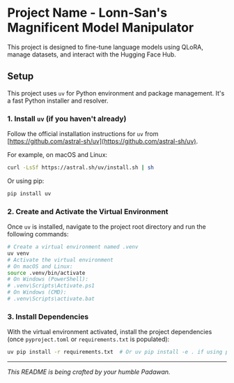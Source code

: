 # Project Name - Lonn-San's Magnificent Model Manipulator

This project is designed to fine-tune language models using QLoRA, manage datasets, and interact with the Hugging Face Hub.

## Setup

This project uses `uv` for Python environment and package management. It's a fast Python installer and resolver.

### 1. Install `uv` (if you haven't already)

Follow the official installation instructions for `uv` from [https://github.com/astral-sh/uv](https://github.com/astral-sh/uv).

For example, on macOS and Linux:
```bash
curl -LsSf https://astral.sh/uv/install.sh | sh
```
Or using pip:
```bash
pip install uv
```

### 2. Create and Activate the Virtual Environment

Once `uv` is installed, navigate to the project root directory and run the following commands:

```bash
# Create a virtual environment named .venv
uv venv
# Activate the virtual environment
# On macOS and Linux:
source .venv/bin/activate
# On Windows (PowerShell):
# .venv\Scripts\Activate.ps1
# On Windows (CMD):
# .venv\Scripts\activate.bat
```

### 3. Install Dependencies

With the virtual environment activated, install the project dependencies (once `pyproject.toml` or `requirements.txt` is populated):
```bash
uv pip install -r requirements.txt  # Or uv pip install -e . if using pyproject.toml with dependencies
```

---
*This README is being crafted by your humble Padawan.*
